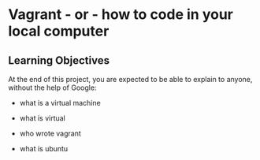 # Vagrant - or - how to code in your local computer

## Learning Objectives

At the end of this project, you are expected to be able to explain to anyone, without the help of Google:

* what is a virtual machine

* what is virtual

* who wrote vagrant

* what is ubuntu 



